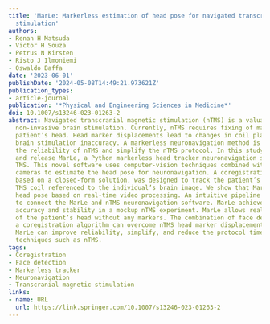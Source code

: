 ```yaml
---
title: 'MarLe: Markerless estimation of head pose for navigated transcranial magnetic
  stimulation'
authors:
- Renan H Matsuda
- Victor H Souza
- Petrus N Kirsten
- Risto J Ilmoniemi
- Oswaldo Baffa
date: '2023-06-01'
publishDate: '2024-05-08T14:49:21.973621Z'
publication_types:
- article-journal
publication: '*Physical and Engineering Sciences in Medicine*'
doi: 10.1007/s13246-023-01263-2
abstract: Navigated transcranial magnetic stimulation (nTMS) is a valuable tool for
  non-invasive brain stimulation. Currently, nTMS requires fixing of markers on the
  patient’s head. Head marker displacements lead to changes in coil placement and
  brain stimulation inaccuracy. A markerless neuronavigation method is needed to increase
  the reliability of nTMS and simplify the nTMS protocol. In this study, we introduce
  and release MarLe, a Python markerless head tracker neuronavigation software for
  TMS. This novel software uses computer-vision techniques combined with low-cost
  cameras to estimate the head pose for neuronavigation. A coregistration algorithm,
  based on a closed-form solution, was designed to track the patient’s head and the
  TMS coil referenced to the individual’s brain image. We show that MarLe can estimate
  head pose based on real-time video processing. An intuitive pipeline was developed
  to connect the MarLe and nTMS neuronavigation software. MarLe achieved acceptable
  accuracy and stability in a mockup nTMS experiment. MarLe allows real-time tracking
  of the patient’s head without any markers. The combination of face detection and
  a coregistration algorithm can overcome nTMS head marker displacement concerns.
  MarLe can improve reliability, simplify, and reduce the protocol time of brain intervention
  techniques such as nTMS.
tags:
- Coregistration
- Face detection
- Markerless tracker
- Neuronavigation
- Transcranial magnetic stimulation
links:
- name: URL
  url: https://link.springer.com/10.1007/s13246-023-01263-2
---
```

